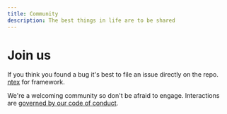 ```yaml
---
title: Community
description: The best things in life are to be shared
---
```


# Join us

If you think you found a bug it's best to file an issue directly on the repo. [ntex](https://github.com/ntex-rs/ntex) for framework.

We're a welcoming community so don't be afraid to engage. Interactions are [governed by our code of conduct](/community/coc).
